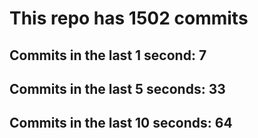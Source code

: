 # This repo has 1502 commits

## Commits in the last 1 second: 7
## Commits in the last 5 seconds: 33
## Commits in the last 10 seconds: 64
